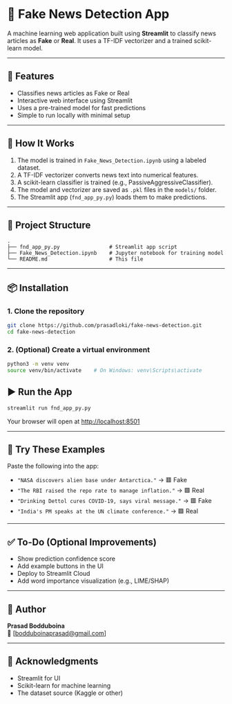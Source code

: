 
# 📰 Fake News Detection App

A machine learning web application built using **Streamlit** to classify news articles as **Fake** or **Real**. It uses a TF-IDF vectorizer and a trained scikit-learn model.

---

## 🚀 Features

- Classifies news articles as Fake or Real
- Interactive web interface using Streamlit
- Uses a pre-trained model for fast predictions
- Simple to run locally with minimal setup

---

## 🧠 How It Works

1. The model is trained in `Fake_News_Detection.ipynb` using a labeled dataset.
2. A TF-IDF vectorizer converts news text into numerical features.
3. A scikit-learn classifier is trained (e.g., PassiveAggressiveClassifier).
4. The model and vectorizer are saved as `.pkl` files in the `models/` folder.
5. The Streamlit app (`fnd_app_py.py`) loads them to make predictions.

---

## 📁 Project Structure

```
.
├── fnd_app_py.py                # Streamlit app script
├── Fake_News_Detection.ipynb    # Jupyter notebook for training model
└── README.md                    # This file
```

---


## 📦 Installation

### 1. Clone the repository

```bash
git clone https://github.com/prasadloki/fake-news-detection.git
cd fake-news-detection
```

### 2. (Optional) Create a virtual environment

```bash
python3 -m venv venv
source venv/bin/activate    # On Windows: venv\Scripts\activate
```

## ▶️ Run the App

```bash
streamlit run fnd_app_py.py
```

Your browser will open at [http://localhost:8501](http://localhost:8501)

---

## 🧪 Try These Examples

Paste the following into the app:

- `"NASA discovers alien base under Antarctica."` → 🟥 Fake  
- `"The RBI raised the repo rate to manage inflation."` → 🟩 Real  
- `"Drinking Dettol cures COVID-19, says viral message."` → 🟥 Fake  
- `"India's PM speaks at the UN climate conference."` → 🟩 Real  

---

## ✅ To-Do (Optional Improvements)

- Show prediction confidence score
- Add example buttons in the UI
- Deploy to Streamlit Cloud
- Add word importance visualization (e.g., LIME/SHAP)

---

## 👤 Author

**Prasad Bodduboina**  
📧 [bodduboinaprasad@gmail.com]

---

## 🙏 Acknowledgments

- Streamlit for UI
- Scikit-learn for machine learning
- The dataset source (Kaggle or other)
